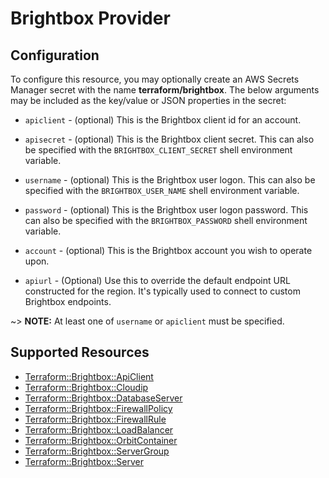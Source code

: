# Brightbox Provider

## Configuration

To configure this resource, you may optionally create an AWS Secrets Manager secret with the name **terraform/brightbox**. The below arguments may be included as the key/value or JSON properties in the secret:

* `apiclient` - (optional) This is the Brightbox client id for an
account.

* `apisecret` - (optional) This is the Brightbox client secret. This can
also be specified with the `BRIGHTBOX_CLIENT_SECRET` shell environment
variable.

* `username` - (optional) This is the Brightbox user logon. This can
also be specified with the `BRIGHTBOX_USER_NAME` shell environment
variable.

* `password` - (optional) This is the Brightbox user logon password. This
can also be specified with the `BRIGHTBOX_PASSWORD` shell environment
variable.

* `account` - (optional) This is the Brightbox account you wish to
operate upon.

* `apiurl` - (Optional) Use this to override the default endpoint URL
constructed for the region. It's typically used to connect to custom
Brightbox endpoints.

~> **NOTE:** At least one of `username` or `apiclient` must be specified.


## Supported Resources

* [Terraform::Brightbox::ApiClient](../resources/brightbox/Terraform-Brightbox-ApiClient/docs/README.md)
* [Terraform::Brightbox::Cloudip](../resources/brightbox/Terraform-Brightbox-Cloudip/docs/README.md)
* [Terraform::Brightbox::DatabaseServer](../resources/brightbox/Terraform-Brightbox-DatabaseServer/docs/README.md)
* [Terraform::Brightbox::FirewallPolicy](../resources/brightbox/Terraform-Brightbox-FirewallPolicy/docs/README.md)
* [Terraform::Brightbox::FirewallRule](../resources/brightbox/Terraform-Brightbox-FirewallRule/docs/README.md)
* [Terraform::Brightbox::LoadBalancer](../resources/brightbox/Terraform-Brightbox-LoadBalancer/docs/README.md)
* [Terraform::Brightbox::OrbitContainer](../resources/brightbox/Terraform-Brightbox-OrbitContainer/docs/README.md)
* [Terraform::Brightbox::ServerGroup](../resources/brightbox/Terraform-Brightbox-ServerGroup/docs/README.md)
* [Terraform::Brightbox::Server](../resources/brightbox/Terraform-Brightbox-Server/docs/README.md)